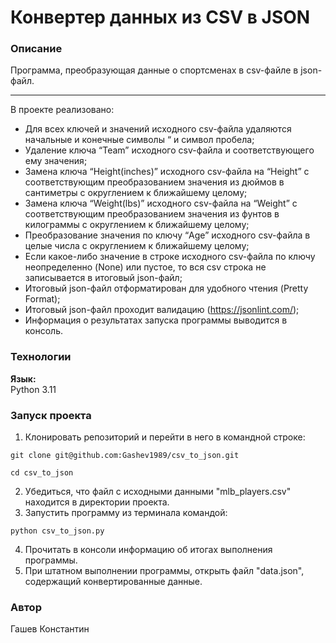 # Конвертер данных из CSV в JSON
### Описание
Программа, преобразующая данные о спортсменах в csv-файле в json-файл.
***
В проекте реализовано:
- Для всех ключей и значений исходного csv-файла удаляются начальные и конечные символы “ и символ пробела;
- Удаление ключа “Team” исходного csv-файла и соответствующего ему значения;
- Замена ключа “Height(inches)” исходного csv-файла на “Height” с соответствующим преобразованием значения из дюймов в сантиметры с округлением к ближайшему целому;
- Замена ключа “Weight(lbs)” исходного csv-файла на “Weight” с соответствующим преобразованием значения из фунтов в килограммы с округлением к ближайшему целому;
- Преобразование значения по ключу “Age” исходного csv-файла в целые числа с округлением к ближайшему целому;
- Если какое-либо значение в строке исходного csv-файла по ключу неопределенно (None) или пустое, то вся csv строка не записывается в итоговый json-файл;
- Итоговый json-файл отформатирован для удобного чтения (Pretty Format);
- Итоговый json-файл проходит валидацию (https://jsonlint.com/);
- Информация о результатах запуска программы выводится в консоль.

### Технологии
**Язык:**  
Python 3.11

### Запуск проекта
1. Клонировать репозиторий и перейти в него в командной строке:
```
git clone git@github.com:Gashev1989/csv_to_json.git
```
```
cd csv_to_json
```
2. Убедиться, что файл с исходными данными "mlb_players.csv" находится в директории проекта.
3. Запустить программу из терминала командой:
```
python csv_to_json.py
```
4. Прочитать в консоли информацию об итогах выполнения программы.
5. При штатном выполнении программы, открыть файл "data.json", содержащий конвертированные данные.

### Автор
Гашев Константин
